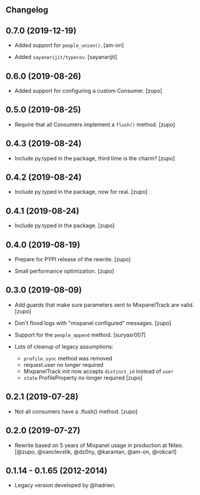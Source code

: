 ## Changelog

0.7.0 (2019-12-19)
------------------

* Added support for `people_union()`.
  [am-on]

* Added `sayanarijit/typecov`.
  [sayanarijit]


0.6.0 (2019-08-26)
------------------

* Added support for configuring a custom Consumer.
  [zupo]


0.5.0 (2019-08-25)
------------------

* Require that all Consumers implement a `flush()` method.
  [zupo]


0.4.3 (2019-08-24)
------------------

* Include py.typed in the package, third time is the charm?
  [zupo]


0.4.2 (2019-08-24)
------------------

* Include py.typed in the package, now for real.
  [zupo]


0.4.1 (2019-08-24)
------------------

* Include py.typed in the package.
  [zupo]


0.4.0 (2019-08-19)
------------------

* Prepare for PYPI release of the rewrite.
  [zupo]

* Small performance optimization.
  [zupo]


0.3.0 (2019-08-09)
------------------

* Add guards that make sure parameters sent to MixpanelTrack are valid.
  [zupo]

* Don't flood logs with "mixpanel configured" messages.
  [zupo]

* Support for the `people_append` method.
  [suryasr007]

* Lots of cleanup of legacy assumptions:
  * `profile_sync` method was removed
  * request.user no longer required
  * MixpanelTrack init now accepts `distinct_id` instead of `user`
  * `state` ProfileProperty no longer required
  [zupo]


0.2.1 (2019-07-28)
------------------

* Not all consumers have a .flush() method.
  [zupo]


0.2.0 (2019-07-27)
------------------

* Rewrite based on 5 years of Mixpanel usage in production at Niteo.
  [@zupo, @vanclevstik, @dz0ny, @karantan, @am-on, @rokcarl]


0.1.14 - 0.1.65 (2012-2014)
---------------------------

* Legacy version developed by @hadrien.
